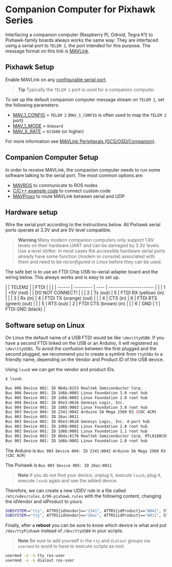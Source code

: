 # Companion Computer for Pixhawk Series

Interfacing a companion computer (Raspberry Pi, Odroid, Tegra K1) to Pixhawk-family boards always works the same way: They are interfaced using a serial port to `TELEM 2`, the port intended for this purpose. The message format on this link is [MAVLink](https://mavlink.io/en/).

## Pixhawk Setup

Enable MAVLink on any [configurable serial port](https://docs.px4.io/en/peripherals/serial_configuration.html).

> **Tip** Typically the `TELEM 2` port is used for a companion computer.

To set up the default companion computer message stream on `TELEM 2`, set the following parameters:

* [MAV_1_CONFIG](../advanced/parameter_reference.md#MAV_1_CONFIG) = `TELEM 2` (`MAV_1_CONFIG` is often used to map the `TELEM 2` port)
* [MAV_1_MODE](../advanced/parameter_reference.md#MAV_1_MODE) = `Onboard`
* [MAV_X_RATE](../advanced/parameter_reference.md#MAV_X_RATE) = `921600` (or higher)

For more information see [MAVLink Peripherals (GCS/OSD/Companion)](https://docs.px4.io/en/peripherals/mavlink_peripherals.html).

## Companion Computer Setup

In order to receive MAVLink, the companion computer needs to run some software talking to the serial port. The most common options are:

* [MAVROS](../ros/mavros_installation.md) to communicate to ROS nodes
* [C/C++ example code](https://github.com/mavlink/c_uart_interface_example) to connect custom code
* [MAVProxy](http://mavproxy.org) to route MAVLink between serial and UDP

## Hardware setup

Wire the serial port according to the instructions below. All Pixhawk serial ports operate at 3.3V and are 5V level compatible.

> **Warning** Many modern companion computers only support 1.8V levels on their hardware UART and can be damaged by 3.3V levels. Use a level shifter. In most cases the accessible hardware serial ports already have some function (modem or console) associated with them and need to be *reconfigured in Linux* before they can be used.

The safe bet is to use an FTDI Chip USB-to-serial adapter board and the wiring below. This always works and is easy to set up.

|  | TELEM2 |           | FTDI |                        |
|  | ------ | --------- | ---- | ---------------------- |
|  | 1      | +5V (red) |      | DO NOT CONNECT!        |
|  | 2      | Tx (out)  | 5    | FTDI RX (yellow) (in)  |
|  | 3      | Rx (in)   | 4    | FTDI TX (orange) (out) |
|  | 4      | CTS (in)  | 6    | FTDI RTS (green) (out) |
|  | 5      | RTS (out) | 2    | FTDI CTS (brown) (in)  |
|  | 6      | GND       | 1    | FTDI GND (black)       |

## Software setup on Linux

On Linux the default name of a USB FTDI would be like `\dev\ttyUSB0`. If you have a second FTDI linked on the USB or an Arduino, it will registered as `\dev\ttyUSB1`. To avoid the confusion between the first plugged and the second plugged, we recommend you to create a symlink from `ttyUSBx` to a friendly name, depending on the Vendor and Product ID of the USB device.

Using `lsusb` we can get the vendor and product IDs.

```sh
$ lsusb

Bus 006 Device 002: ID 0bda:8153 Realtek Semiconductor Corp.
Bus 006 Device 001: ID 1d6b:0003 Linux Foundation 3.0 root hub
Bus 005 Device 001: ID 1d6b:0002 Linux Foundation 2.0 root hub
Bus 004 Device 002: ID 05e3:0616 Genesys Logic, Inc.
Bus 004 Device 001: ID 1d6b:0003 Linux Foundation 3.0 root hub
Bus 003 Device 004: ID 2341:0042 Arduino SA Mega 2560 R3 (CDC ACM)
Bus 003 Device 005: ID 26ac:0011
Bus 003 Device 002: ID 05e3:0610 Genesys Logic, Inc. 4-port hub
Bus 003 Device 001: ID 1d6b:0002 Linux Foundation 2.0 root hub
Bus 002 Device 001: ID 1d6b:0001 Linux Foundation 1.1 root hub
Bus 001 Device 002: ID 0bda:8176 Realtek Semiconductor Corp. RTL8188CUS 802.11n WLAN Adapter
Bus 001 Device 001: ID 1d6b:0002 Linux Foundation 2.0 root hub
```

The Arduino is `Bus 003 Device 004: ID 2341:0042 Arduino SA Mega 2560 R3 (CDC ACM)`

The Pixhawk is `Bus 003 Device 005: ID 26ac:0011`

> **Note** If you do not find your device, unplug it, execute `lsusb`, plug it, execute `lsusb` again and see the added device.

Therefore, we can create a new UDEV rule in a file called `/etc/udev/rules.d/99-pixhawk.rules` with the following content, changing the idVendor and idProduct to yours.

```sh
SUBSYSTEM=="tty", ATTRS{idVendor}=="2341", ATTRS{idProduct}=="0042", SYMLINK+="ttyArduino"
SUBSYSTEM=="tty", ATTRS{idVendor}=="26ac", ATTRS{idProduct}=="0011", SYMLINK+="ttyPixhawk"
```

Finally, after a **reboot** you can be sure to know which device is what and put `/dev/ttyPixhawk` instead of `/dev/ttyUSB0` in your scripts.

> **Note** Be sure to add yourself in the `tty` and `dialout` groups via `usermod` to avoid to have to execute scripts as root.

```sh
usermod -a -G tty ros-user
usermod -a -G dialout ros-user
```